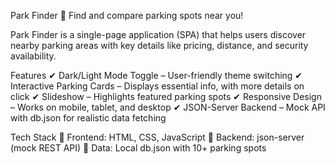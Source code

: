 Park Finder
🚗 Find and compare parking spots near you!

Park Finder is a single-page application (SPA) that helps users discover nearby parking areas with key details like pricing, distance, and security availability.

Features
✔ Dark/Light Mode Toggle – User-friendly theme switching
✔ Interactive Parking Cards – Displays essential info, with more details on click
✔ Slideshow – Highlights featured parking spots
✔ Responsive Design – Works on mobile, tablet, and desktop
✔ JSON-Server Backend – Mock API with db.json for realistic data fetching

Tech Stack
🔹 Frontend: HTML, CSS, JavaScript
🔹 Backend: json-server (mock REST API)
🔹 Data: Local db.json with 10+ parking spots
